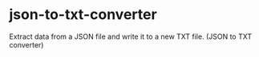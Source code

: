 # json-to-txt-converter
Extract data from a JSON file and write it to a new TXT file. (JSON to TXT converter)
